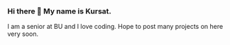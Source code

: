 ### Hi there 👋 My name is Kursat. 
I am a senior at BU and I love coding. 
Hope to post many projects on here very soon.
 
